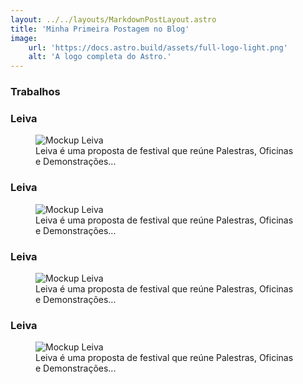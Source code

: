 ```yaml
---
layout: ../../layouts/MarkdownPostLayout.astro
title: 'Minha Primeira Postagem no Blog'
image:
    url: 'https://docs.astro.build/assets/full-logo-light.png'
    alt: 'A logo completa do Astro.'
---
```


<h3>Trabalhos</h3>

<section class="trabalhos">
        <article>
            <h3>Leiva</h3>
                <figure>
                    <img class="img" src="assets/Mockup Leiva Cartaz G.jpeg" alt="Mockup Leiva">
                    <figcaption>Leiva é uma proposta de festival que reúne Palestras, Oficinas e Demonstrações...</figcaption>
                </figure>
        </article>
</section>

<section class="trabalhos">
        <article>
            <h3>Leiva</h3>
                <figure>
                    <img class="img" src="assets/Mockup Leiva Cartaz G.jpeg" alt="Mockup Leiva">
                    <figcaption>Leiva é uma proposta de festival que reúne Palestras, Oficinas e Demonstrações...</figcaption>
                </figure>
        </article>
</section>

<section class="trabalhos">
        <article>
            <h3>Leiva</h3>
                <figure>
                    <img class="img" src="assets/Mockup Leiva Cartaz G.jpeg" alt="Mockup Leiva">
                    <figcaption>Leiva é uma proposta de festival que reúne Palestras, Oficinas e Demonstrações...</figcaption>
                </figure>
        </article>
</section> 

<section class="trabalhos">
        <article>
            <h3>Leiva</h3>
                <figure>
                    <img class="img" src="assets/Mockup Leiva Cartaz G.jpeg" alt="Mockup Leiva">
                    <figcaption>Leiva é uma proposta de festival que reúne Palestras, Oficinas e Demonstrações...</figcaption>
                </figure>
        </article>
</section> 